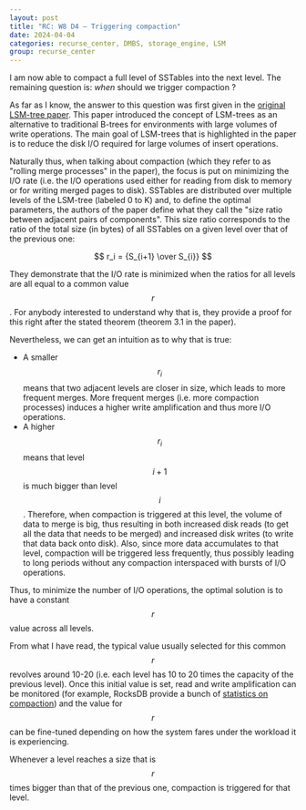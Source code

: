 ```yaml
---
layout: post
title: "RC: W8 D4 — Triggering compaction"
date: 2024-04-04
categories: recurse_center, DMBS, storage_engine, LSM
group: recurse_center
---
```


I am now able to compact a full level of SSTables into the next level.
The remaining question is: _when_ should we trigger compaction ?

As far as I know, the answer to this question was first given in
the [original LSM-tree paper](https://www.cs.umb.edu/~poneil/lsmtree.pdf).
This paper introduced the concept of LSM-trees as an alternative to traditional B-trees for environments with large
volumes of write operations.
The main goal of LSM-trees that is highlighted in the paper is to reduce the disk I/O required for large volumes of
insert operations.

Naturally thus, when talking about compaction (which they refer to as "rolling merge processes" in the paper), the focus
is put on minimizing the I/O rate (i.e. the I/O operations used either for reading from disk to memory or
for writing merged pages to disk).
SSTables are distributed over multiple levels of the LSM-tree (labeled 0 to K) and, to define the optimal parameters,
the authors of the paper define what they call the "size ratio between adjacent pairs of components".
This size ratio corresponds to the ratio of the total size (in bytes) of all SSTables on a given level over that of the
previous one:

$$ r_i = {S_{i+1} \over S_{i}} $$

They demonstrate that the I/O rate is minimized when the ratios for all levels are all equal to a common value $$r$$.
For anybody interested to understand why that is, they provide a proof for this right after the stated theorem (theorem
3.1 in the paper).

Nevertheless, we can get an intuition as to why that is true:

- A smaller $$r_i$$ means that two adjacent levels are closer in size, which leads to more frequent merges. More
  frequent merges (i.e. more compaction processes) induces a higher write amplification and thus more I/O operations.
- A higher $$r_i$$ means that level $$i + 1$$ is much bigger than level $$i$$. Therefore, when compaction is triggered
  at this level, the volume of data to merge is big, thus resulting in both increased disk reads (to get all the data
  that needs to be merged) and increased disk writes (to write that data back onto disk). Also, since more data
  accumulates to that level, compaction will be triggered less frequently, thus possibly leading to long periods without
  any compaction interspaced with bursts of I/O operations.

Thus, to minimize the number of I/O operations, the optimal solution is to have a constant $$r$$ value across all
levels.

From what I have read, the typical value usually selected for this common $$r$$ revolves around 10-20 (i.e. each level
has 10 to 20 times the capacity of the previous level).
Once this initial value is set, read and write amplification can be monitored (for example, RocksDB provide a bunch
of [statistics on compaction](https://github.com/facebook/rocksdb/wiki/Compaction-Stats-and-DB-Status)) and the value
for $$r$$ can be fine-tuned depending on how the system fares under the workload it is experiencing.

Whenever a level reaches a size that is $$r$$ times bigger than that of the previous one, compaction is triggered for
that level.

